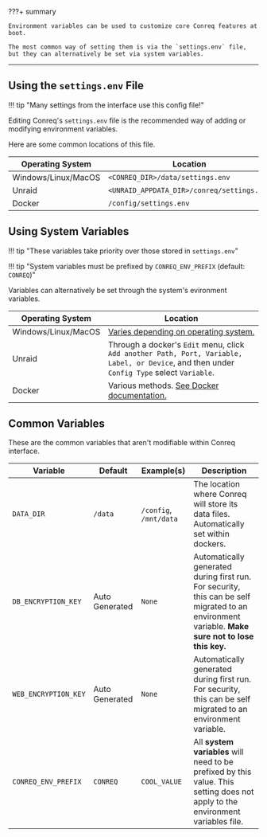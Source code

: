 ???+ summary

    Environment variables can be used to customize core Conreq features at boot.

    The most common way of setting them is via the `settings.env` file, but they can alternatively be set via system variables.

---

## Using the `settings.env` File

!!! tip "Many settings from the interface use this config file!"

Editing Conreq's `settings.env` file is the recommended way of adding or modifying environment variables.

Here are some common locations of this file.

| Operating System    | Location                                   |
| ------------------- | ------------------------------------------ |
| Windows/Linux/MacOS | `<CONREQ_DIR>/data/settings.env`           |
| Unraid              | `<UNRAID_APPDATA_DIR>/conreq/settings.env` |
| Docker              | `/config/settings.env`                     |

## Using System Variables

!!! tip "These variables take priority over those stored in `settings.env`"

!!! tip "System variables must be prefixed by `CONREQ_ENV_PREFIX` (default: `CONREQ`)"

Variables can alternatively be set through the system's evironment variables.

| Operating System | Location |
| --- | --- |
| Windows/Linux/MacOS | [Varies depending on operating system.](https://www.twilio.com/blog/2017/01/how-to-set-environment-variables.html) |
| Unraid | Through a docker's `Edit` menu, click `Add another Path, Port, Variable, Label, or Device`, and then under `Config Type` select `Variable`. |
| Docker | Various methods. [See Docker documentation.](https://docs.docker.com/compose/environment-variables/#set-environment-variables-in-containers) |

## Common Variables

These are the common variables that aren't modifiable within Conreq interface.

| Variable | Default | Example(s) | Description |
| --- | --- | --- | --- |
| `DATA_DIR` | `/data` | `/config`, `/mnt/data` | The location where Conreq will store its data files. Automatically set within dockers. |
| `DB_ENCRYPTION_KEY` | Auto Generated | `None` | Automatically generated during first run. For security, this can be self migrated to an environment variable. **Make sure not to lose this key.** |
| `WEB_ENCRYPTION_KEY` | Auto Generated | `None` | Automatically generated during first run. For security, this can be self migrated to an environment variable. |
| `CONREQ_ENV_PREFIX` | `CONREQ` | `COOL_VALUE` | All **system variables** will need to be prefixed by this value. This setting does not apply to the environment variables file. |
